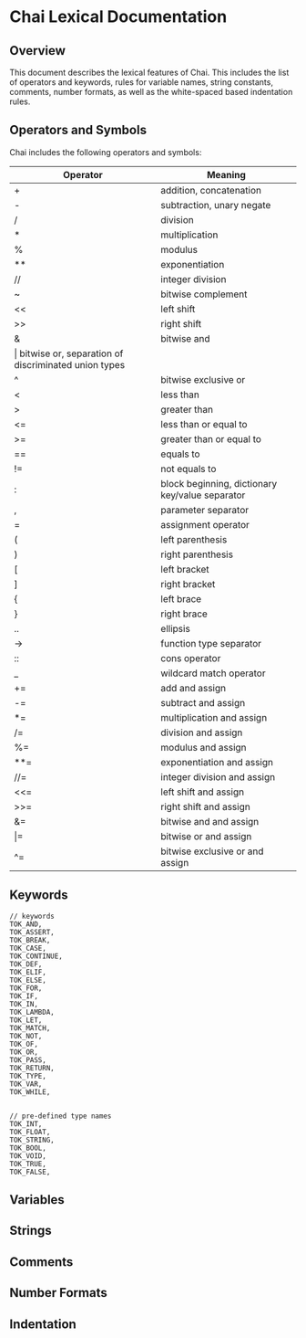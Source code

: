 # Chai Lexical Documentation

## Overview

This document describes the lexical features of Chai.  This includes the list
of operators and keywords, rules for variable names, string constants, comments,
number formats, as well as the white-spaced based indentation rules.

## Operators and Symbols

Chai includes the following operators and symbols:

| Operator    | Meaning |
| -------- | ------- |
| + | addition, concatenation |
| - | subtraction, unary negate |
| / | division |
| * | multiplication |
| % | modulus |
| ** | exponentiation |
| // | integer division |
| ~ | bitwise complement |
| << | left shift |
| >> | right shift |
| & | bitwise and |
| \| bitwise or, separation of discriminated union types |
| ^ | bitwise exclusive or |
| < | less than |
| > | greater than |
| <= | less than or equal to |
| >= | greater than or equal to |
| == | equals to |
| != | not equals to |
| : | block beginning, dictionary key/value separator |
| , | parameter separator |
| = | assignment operator |
| ( | left parenthesis |
| ) | right parenthesis |
| [ | left bracket |
| ] | right bracket |
| { | left brace |
| } | right brace |
| .. | ellipsis |
| -> | function type separator |
| :: | cons operator |
| _ | wildcard match operator |
| += | add and assign |
| -= | subtract and assign |
| *= | multiplication and assign |
| /= | division and assign |
| %= | modulus and assign |
| **= | exponentiation and assign |
| //= | integer division and assign |
| <<= | left shift and assign |
| >>= | right shift and assign |
| &= | bitwise and and assign |
| \|= | bitwise or and assign |
| ^= | bitwise exclusive or and assign |



## Keywords
    // keywords
    TOK_AND,
    TOK_ASSERT,
    TOK_BREAK,
    TOK_CASE,
    TOK_CONTINUE,
    TOK_DEF,
    TOK_ELIF,
    TOK_ELSE,
    TOK_FOR,
    TOK_IF,
    TOK_IN,
    TOK_LAMBDA,
    TOK_LET,
    TOK_MATCH,
    TOK_NOT,
    TOK_OF,
    TOK_OR,
    TOK_PASS,
    TOK_RETURN,
    TOK_TYPE,
    TOK_VAR,
    TOK_WHILE,


    // pre-defined type names
    TOK_INT,
    TOK_FLOAT,
    TOK_STRING,
    TOK_BOOL,
    TOK_VOID,
    TOK_TRUE,
    TOK_FALSE,


## Variables

## Strings

## Comments

## Number Formats

## Indentation




